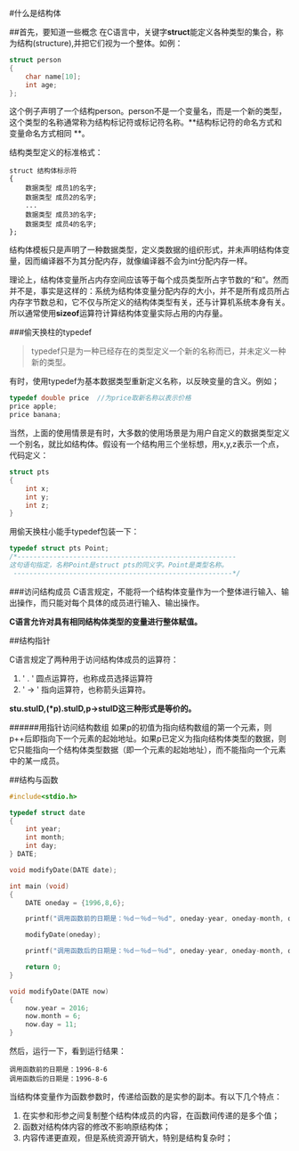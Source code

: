 #什么是结构体

##首先，要知道一些概念
在C语言中，关键字**struct**能定义各种类型的集合，称为结构(structure),并把它们视为一个整体。如例：
```c
struct person
{
    char name[10];
    int age;
};
```
这个例子声明了一个结构person。person不是一个变量名，而是一个新的类型，这个类型的名称通常称为结构标记符或标记符名称。**结构标记符的命名方式和变量命名方式相同
**。

结构类型定义的标准格式：
```
struct 结构体标示符
{
    数据类型 成员1的名字;
    数据类型 成员2的名字;
    ...
    数据类型 成员3的名字;
    数据类型 成员4的名字;
};
```
结构体模板只是声明了一种数据类型，定义类数据的组织形式，并未声明结构体变量，因而编译器不为其分配内存，就像编译器不会为int分配内存一样。

理论上，结构体变量所占内存空间应该等于每个成员类型所占字节数的“和”。然而并不是，事实是这样的：系统为结构体变量分配内存的大小，并不是所有成员所占内存字节数总和，它不仅与所定义的结构体类型有关，还与计算机系统本身有关。所以通常使用**sizeof**运算符计算结构体变量实际占用的内存量。

###偷天换柱的typedef
>typedef只是为一种已经存在的类型定义一个新的名称而已，并未定义一种新的类型。

有时，使用typedef为基本数据类型重新定义名称，以反映变量的含义。例如；
```c
typedef double price  //为price取新名称以表示价格
price apple;
price banana;
```

当然，上面的使用情景是有时，大多数的使用场景是为用户自定义的数据类型定义一个别名，就比如结构体。假设有一个结构用三个坐标想，用x,y,z表示一个点，代码定义：
```c
struct pts
{
    int x;
    int y;
    int z;
}
```
用偷天换柱小能手typedef包装一下：
```c
typedef struct pts Point;
/*-------------------------------------------------------
这句语句指定，名称Point是struct pts的同义字。Point是类型名称。
 -------------------------------------------------------*/
```

###访问结构成员
C语言规定，不能将一个结构体变量作为一个整体进行输入、输出操作，而只能对每个具体的成员进行输入、输出操作。

**C语言允许对具有相同结构体类型的变量进行整体赋值。**

##结构指针

C语言规定了两种用于访问结构体成员的运算符：

1. ' . ' 圆点运算符，也称成员选择运算符
2. ' -> ' 指向运算符，也称箭头运算符。


**stu.stuID,(\*p).stuID,p->stuID这三种形式是等价的。**

######用指针访问结构数组
如果p的初值为指向结构数组的第一个元素，则p++后即指向下一个元素的起始地址。如果p已定义为指向结构体类型的数据，则它只能指向一个结构体类型数据（即一个元素的起始地址），而不能指向一个元素中的某一成员。

##结构与函数

```c
#include<stdio.h>

typedef struct date
{
    int year;
    int month;
    int day;
} DATE;

void modifyDate(DATE date);

int main (void)
{
    DATE oneday = {1996,8,6};

    printf("调用函数前的日期是：％d－％d－％d", oneday-year, oneday-month, oneday-day);

    modifyDate(oneday);

    printf("调用函数后的日期是：％d－％d－％d", oneday-year, oneday-month, oneday-day);

    return 0;
}

void modifyDate(DATE now)
{
    now.year = 2016;
    now.month = 6;
    now.day = 11;
}

```

然后，运行一下，看到运行结果：

```
调用函数前的日期是：1996-8-6
调用函数后的日期是：1996-8-6
```

当结构体变量作为函数参数时，传递给函数的是实参的副本。有以下几个特点：

1. 在实参和形参之间复制整个结构体成员的内容，在函数间传递的是多个值；
2. 函数对结构体内容的修改不影响原结构体；
3. 内容传递更直观，但是系统资源开销大，特别是结构复杂时；




